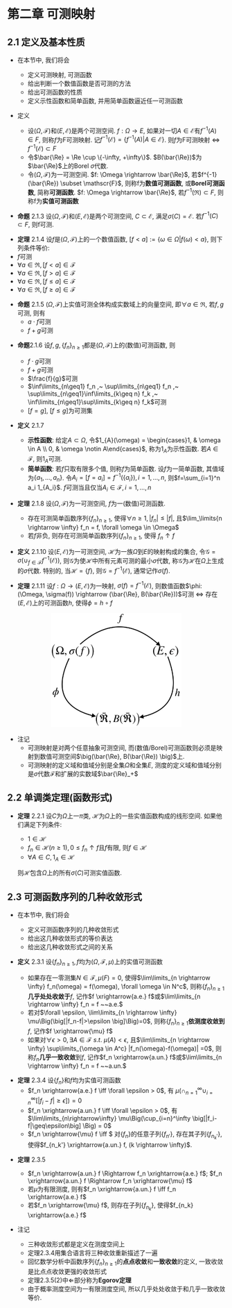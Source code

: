 # 第二章 可测映射
## 2.1 定义及基本性质
- 在本节中, 我们将会
  - 定义可测映射, 可测函数
  - 给出判断一个数值函数是否可测的方法
  - 给出可测函数的性质
  - 定义示性函数和简单函数, 并用简单函数逼近任一可测函数

- 定义
  - 设$(\Omega, \mathscr{F})$和$(E, \mathscr{E})$是两个可测空间. $f: \Omega \rightarrow E$, 如果对一切$A \in \mathscr{E}$有$f^{-1}(A) \in F$, 则称$f$为F可测映射. 记$f^{-1}(\mathscr{E}) = \{ f^{-1}(A) | A\in\mathscr{E} \}$. 则$f$为F可测映射 $\iff$ $f^{-1}(\mathscr{E}) \subset F$
  - 令$\bar{\Re} = \Re \cup \{-\infty, +\infty\}$. $B(\bar{\Re})$为$\bar{\Re}$上的Borel $\sigma$代数.
  - 令$(\Omega, \mathscr{F})$为一可测空间. $f: \Omega \rightarrow \bar{\Re}$, 若$f^{-1}(\bar{\Re}) \subset \mathscr{F}$, 则称f为**数值可测函数**, 或**Borel可测函数**, 简称**可测函数**. $f: \Omega \rightarrow \bar{\Re}$, 若$f^{-1}(\Re) \subset F$, 则称f为**实值可测函数**

<!--IMPORTANT-->
- **命题** 2.1.3 设$(\Omega, \mathscr{F})$和$(E, \mathscr{E})$是两个可测空间, $C \subset \mathscr{E}$, 满足$\sigma(C) = \mathscr{E}$. 若$f^{-1}(C) \subset F$, 则f可测.

<!--IMPORTANT-->
- **定理** 2.1.4 设$f$是$(\Omega, \mathscr{F})$上的一个数值函数, $[f < a] := \{ \omega \in \Omega | f(\omega) < a \}$, 则下列条件等价:
 - $f$可测
 - $\forall a \in \Re, [f < a] \in \mathscr{F}$
 - $\forall a \in \Re, [f > a] \in \mathscr{F}$
 - $\forall a \in \Re, [f \leq a] \in \mathscr{F}$
 - $\forall a \in \Re, [f \geq a] \in \mathscr{F}$

<!--IMPORTANT-->
- **命题** 2.1.5 $(\Omega, \mathscr{F})$上实值可测全体构成实数域上的向量空间, 即$\forall a \in \Re$, 若$f, g$可测, 则有
  - $a\cdot f$可测
  - $f+g$可测

<!--IMPORTANT-->
- **命题**2.1.6 设$f, g, \{f_n\}_{n\geq1}$都是$(\Omega, \mathscr{F})$上的(数值)可测函数, 则
  - $f \cdot g$可测
  - $f+g$可测
  - $\frac{f}{g}$可测
  - $\inf\limits_{n\geq1} f_n ,~ \sup\limits_{n\geq1} f_n ,~ \sup\limits_{n\geq1}\inf\limits_{k\geq n} f_k ,~ \inf\limits_{n\geq1}\sup\limits_{k\geq n} f_k$可测
  - $[f=g],~ [f \leq g]$为可测集

- **定义** 2.1.7
  - **示性函数**: 给定$A \subset \Omega$, 令$1_{A}(\omega) = \begin{cases}1, & \omega \in A \\ 0, & \omega \notin A\end{cases}$, 称为$1_{A}$为示性函数. 若$A \in \mathscr{F}$, 则$1_{A}$可测.
  - **简单函数**: 若$f$只取有限多个值, 则称$f$为简单函数. 设$f$为一简单函数, 其值域为$\{a_1, ..., a_n\}$. 令$A_i = [f=a_i] = f^{-1}(\{a_i\}), i=1, ..., n$, 则$f=\sum_{i=1}^n a_i 1_{A_i}$. $f$可测当且仅当$A_i \in \mathscr{F}, i=1,...,n$ 

<!--IMPORTANT-->
- **定理** 2.1.8 设$(\Omega, \mathscr{F})$为一可测空间, $f$为一(数值)可测函数.
  - 存在可测简单函数序列$\{f_n\}_{n\geq 1}$, 使得$\forall n \geq 1, |f_n| \leq |f|$, 且$\lim_\limits{n \rightarrow \infty} f_n = f, \forall \omega \in \Omega$
  - 若$f$非负, 则存在可测简单函数序列$\{f_n\}_{n\geq 1}$, 使得 $f_n \uparrow f$

- **定义** 2.1.10 设$(E, \mathscr{E})$为一可测空间, $\mathscr{H}$为一族$\Omega$到$E$的映射构成的集合, 令$\mathscr{G} = \sigma\big( \cup_{f\in\mathscr{F}}f^{-1}(\mathscr{E}) \big)$, 则$\mathscr{G}$为使$\mathscr{H}$中所有元素可测的最小$\sigma$代数, 称$\mathscr{G}$为$\mathscr{H}$在$\Omega$上生成的$\sigma$代数. 特别的, 当$\mathscr{H} = \{f\}$, 则$\mathscr{G} = f^{-1}(\mathscr{E})$, 通常记作$\sigma(f)$.

<!--未证明-->
- **定理** 2.1.11 设$f: \Omega \rightarrow (E, \mathscr{E})$为一映射, $\sigma(f) = f^{-1}(\mathscr{E})$, 则数值函数$\phi: (\Omega, \sigma(f)) \rightarrow (\bar{\Re}, B(\bar{\Re}))$可测 $\iff$ 存在$(E, \mathscr{E})$上的可测函数$h$, 使得$\phi = h \circ f$

<center>
<img src="figures/thm-2-1-11.png" alt="drawing" width="300"/>
</center>

- 注记
  - 可测映射是对两个任意抽象可测空间, 而(数值/Borel)可测函数则必须是映射到数值可测空间$\big(\bar{\Re}, B(\bar{\Re}) \big)$上.
  - 可测映射的定义域和值域分别是全集$\Omega$和全集$E$, 测度的定义域和值域分别是$\sigma$代数$\mathscr{F}$和扩展的实数域$\bar{\Re}_+$

## 2.2 单调类定理(函数形式)
<!--未证明-->
- **定理** 2.2.1 设$C$为$\Omega$上一$\pi$类, $\mathscr{H}$为$\Omega$上的一些实值函数构成的线形空间. 如果他们满足下列条件:
  - $1 \in \mathscr{H}$
  - $f_n \in \mathscr{H} (n \geq 1), 0 \leq f_n \uparrow f$且$f$有限, 则$f \in \mathscr{H}$
  - $\forall A \in C, 1_A \in \mathscr{H}$

  则$\mathscr{H}$包含$\Omega$上的所有$\sigma(C)$可测实值函数.

## 2.3 可测函数序列的几种收敛形式
- 在本节中, 我们将会
  - 定义可测函数序列的几种收敛形式
  - 给出这几种收敛形式的等价表达
  - 给出这几种收敛形式之间的关系

- **定义** 2.3.1 设$\{f_n\}_{n\geq1}, f$均为$(\Omega, \mathscr{F}, \mu)$上的实值可测函数
  - 如果存在一零测集$N \in \mathscr{F}, \mu(F)=0$, 使得$\lim\limits_{n \rightarrow \infty} f_n(\omega) = f(\omega), \forall \omega \in N^c$, 则称$\{f_n\}_{n\geq1}$**几乎处处收敛于**$f$, 记作$f \xrightarrow{a.e.} f$或$\lim\limits_{n \rightarrow \infty} f_n = f ~~a.e.$
  - 若对$\forall \epsilon, \lim\limits_{n \rightarrow \infty} \mu\Big(\big[|f_n-f|>\epsilon \big]\Big)=0$, 则称$\{f_n\}_{n\geq1}$**依测度收敛到**$f$, 记作$f \xrightarrow{\mu} f$
  - 如果对$\forall \epsilon > 0, \exists A \in \mathscr{F} ~s.t.~ \mu(A) < \epsilon$, 且$\lim\limits_{n \rightarrow \infty} \sup\limits_{\omega \in A^c} |f_n(\omega)-f(\omega)| =0$, 则称$f_n$**几乎一致收敛**到$f$, 记作$f_n \xrightarrow{a.un.} f$或$\lim\limits_{n \rightarrow \infty} f_n = f ~~a.un.$

<!--(2)(3)待证明-->
- **定理** 2.3.4 设$\{f_n\}$和$f$均为实值可测函数
  - $f_n \xrightarrow{a.e.} f \iff \forall \epsilon > 0$, 有 $\mu\Big( \cap_{n=1}^\infty \cup_{i=n}^\infty \big[|f_i-f|\geq\epsilon\big] \Big) = 0$
  - $f_n \xrightarrow{a.un.} f \iff \forall \epsilon > 0$, 有 $\lim\limits_{n\rightarrow\infty} \mu\Big(\cup_{i=n}^\infty \big[|f_i-f|\geq\epsilon\big] \Big) = 0$
  - $f_n \xrightarrow{\mu} f \iff $ 对$\{f_n\}$的任意子列$\{f_{n'}\}$, 存在其子列$\{f_{n_k'}\}$, 使得$f_{n_k'} \xrightarrow{a.un.} f, (k \rightarrow \infty)$.

<!--(3)待证明-->
- **定理** 2.3.5 
  - $f_n \xrightarrow{a.un.} f  \Rightarrow f_n \xrightarrow{a.e.} f$; $f_n \xrightarrow{a.un.} f  \Rightarrow f_n \xrightarrow{\mu} f$
  - 若$\mu$为有限测度, 则有$f_n \xrightarrow{a.un.} f  \iff f_n \xrightarrow{a.e.} f$
  - 若$f_n \xrightarrow{\mu} f$, 则存在子列$\{f_{n_k}\}$, 使得$f_{n_k} \xrightarrow{a.e.} f$

- 注记
  - 三种收敛形式都是定义在测度空间上
  - 定理2.3.4用集合语言将三种收敛重新描述了一遍
  - 回忆数学分析中函数序列$\{f_n\}_{n\geq1}$的**点点收敛**和**一致收敛**的定义, 一致收敛是比点点收敛更强的收敛形式
  - 定理2.3.5(2)中$\Leftarrow$部分称为**Egorov定理**
  - 由于概率测度空间为一有限测度空间, 所以几乎处处收敛于和几乎一致收敛等价.



